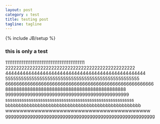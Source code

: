 ```yaml
---
layout: post
category : test
title: testing post
tagline: tagline
---
```

{% include JB/setup %}


### this is only a test
11111111111111111111111111111111111111111111
222222222222222222222222222222222222222222222222
4444444444444444444444444444444444444444444444444
555555555555555555555555555555555555555555555555555
666666666666666666666666666666666666666666666666666666
88888888888888888888888888888888888888888888
999999999999999999999999999999999999999999999
sssssssssssssssssssssssssssssssssssssssssssssssssssssss
bbbbbbbbbbbbbbbbbbbbbbbbbbbbbbbbbbbbbbbbbbbbbbbbbb
wwwwwwwwwwwwwwwwwwwwwwwwwwwwwwwwwwwwwwww
ggggggggggggggggggggggggggggggggggggggggggggggggggggggg